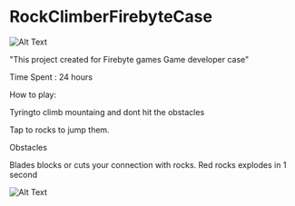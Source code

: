 # RockClimberFirebyteCase

![Alt Text](https://media.giphy.com/media/eduAfjMp42AvBiGN7q/giphy.gif)

"This project created for Firebyte games Game developer case" 

Time Spent : 24 hours 

How to play:

Tyringto climb mountaing and dont hit the obstacles 

Tap to rocks to jump them.

Obstacles

Blades blocks or cuts your connection with rocks.
Red rocks explodes in 1 second

![Alt Text](https://media.giphy.com/media/9txxd4jsomdI2O5g3m/giphy-downsized-large.gif)


